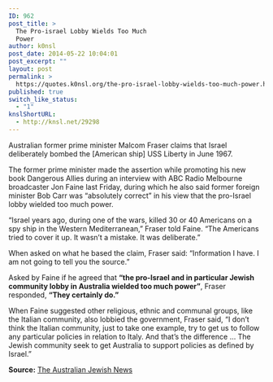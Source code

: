 ```yaml
---
ID: 962
post_title: >
  The Pro-israel Lobby Wields Too Much
  Power
author: k0nsl
post_date: 2014-05-22 10:04:01
post_excerpt: ""
layout: post
permalink: >
  https://quotes.k0nsl.org/the-pro-israel-lobby-wields-too-much-power.html
published: true
switch_like_status:
  - "1"
knslShortURL:
  - http://knsl.net/29298
---
```

Australian former prime minister Malcom Fraser claims that Israel deliberately bombed the [American ship] USS Liberty in June 1967.

The former prime minister made the assertion while promoting his new book Dangerous Allies during an interview with ABC Radio Melbourne broadcaster Jon Faine last Friday, during which he also said former foreign minister Bob Carr was “absolutely correct” in his view that the pro-Israel lobby wielded too much power.

“Israel years ago, during one of the wars, killed 30 or 40 Americans on a spy ship in the Western Mediterranean,” Fraser told Faine. “The Americans tried to cover it up. It wasn’t a mistake. It was deliberate.”

When asked on what he based the claim, Fraser said: “Information I have. I am not going to tell you the source.”

Asked by Faine if he agreed that <strong>“the pro-Israel and in particular Jewish community lobby in Australia wielded too much power”</strong>, Fraser responded, <strong>“They certainly do.”</strong>

When Faine suggested other religious, ethnic and communal groups, like the Italian community, also lobbied the government, Fraser said, “I don’t think the Italian community, just to take one example, try to get us to follow any particular policies in relation to Italy. And that’s the difference … The Jewish community seek to get Australia to support policies as defined by Israel.”

<strong>Source:</strong> <a href="http://www.jewishnews.net.au/mad-claims-from-former-pm/34980">The Australian Jewish News</a>